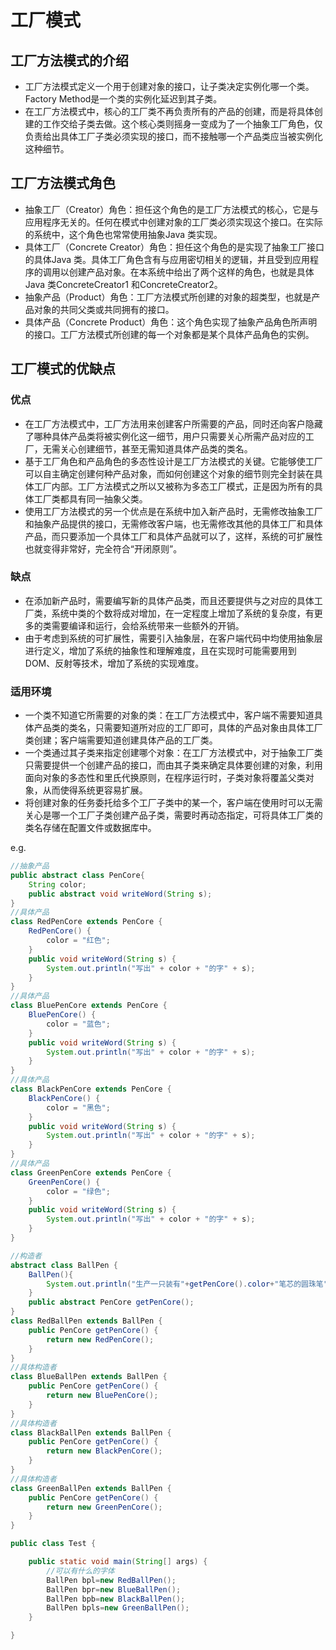 # 工厂模式

## 工厂方法模式的介绍  
* 工厂方法模式定义一个用于创建对象的接口，让子类决定实例化哪一个类。Factory Method是一个类的实例化延迟到其子类。
*  在工厂方法模式中，核心的工厂类不再负责所有的产品的创建，而是将具体创建的工作交给子类去做。这个核心类则摇身一变成为了一个抽象工厂角色，仅负责给出具体工厂子类必须实现的接口，而不接触哪一个产品类应当被实例化这种细节。

## 工厂方法模式角色
* 抽象工厂（Creator）角色：担任这个角色的是工厂方法模式的核心，它是与应用程序无关的。任何在模式中创建对象的工厂类必须实现这个接口。在实际的系统中，这个角色也常常使用抽象Java 类实现。
* 具体工厂（Concrete Creator）角色：担任这个角色的是实现了抽象工厂接口的具体Java 类。具体工厂角色含有与应用密切相关的逻辑，并且受到应用程序的调用以创建产品对象。在本系统中给出了两个这样的角色，也就是具体Java 类ConcreteCreator1 和ConcreteCreator2。
* 抽象产品（Product）角色：工厂方法模式所创建的对象的超类型，也就是产品对象的共同父类或共同拥有的接口。
* 具体产品（Concrete Product）角色：这个角色实现了抽象产品角色所声明的接口。工厂方法模式所创建的每一个对象都是某个具体产品角色的实例。  

## 工厂模式的优缺点
### 优点
* 在工厂方法模式中，工厂方法用来创建客户所需要的产品，同时还向客户隐藏了哪种具体产品类将被实例化这一细节，用户只需要关心所需产品对应的工厂，无需关心创建细节，甚至无需知道具体产品类的类名。
* 基于工厂角色和产品角色的多态性设计是工厂方法模式的关键。它能够使工厂可以自主确定创建何种产品对象，而如何创建这个对象的细节则完全封装在具体工厂内部。工厂方法模式之所以又被称为多态工厂模式，正是因为所有的具体工厂类都具有同一抽象父类。  
* 使用工厂方法模式的另一个优点是在系统中加入新产品时，无需修改抽象工厂和抽象产品提供的接口，无需修改客户端，也无需修改其他的具体工厂和具体产品，而只要添加一个具体工厂和具体产品就可以了，这样，系统的可扩展性也就变得非常好，完全符合“开闭原则”。
### 缺点
* 在添加新产品时，需要编写新的具体产品类，而且还要提供与之对应的具体工厂类，系统中类的个数将成对增加，在一定程度上增加了系统的复杂度，有更多的类需要编译和运行，会给系统带来一些额外的开销。
* 由于考虑到系统的可扩展性，需要引入抽象层，在客户端代码中均使用抽象层进行定义，增加了系统的抽象性和理解难度，且在实现时可能需要用到DOM、反射等技术，增加了系统的实现难度。

### 适用环境
* 一个类不知道它所需要的对象的类：在工厂方法模式中，客户端不需要知道具体产品类的类名，只需要知道所对应的工厂即可，具体的产品对象由具体工厂类创建；客户端需要知道创建具体产品的工厂类。 
* 一个类通过其子类来指定创建哪个对象：在工厂方法模式中，对于抽象工厂类只需要提供一个创建产品的接口，而由其子类来确定具体要创建的对象，利用面向对象的多态性和里氏代换原则，在程序运行时，子类对象将覆盖父类对象，从而使得系统更容易扩展。
* 将创建对象的任务委托给多个工厂子类中的某一个，客户端在使用时可以无需关心是哪一个工厂子类创建产品子类，需要时再动态指定，可将具体工厂类的类名存储在配置文件或数据库中。 

e.g.
```java
//抽象产品   
public abstract class PenCore{  
	String color;  
	public abstract void writeWord(String s);  
}  
//具体产品  
class RedPenCore extends PenCore {  
    RedPenCore() {  
        color = "红色";  
    }  
    public void writeWord(String s) {  
        System.out.println("写出" + color + "的字" + s);  
    }  
}
//具体产品  
class BluePenCore extends PenCore {  
    BluePenCore() {  
        color = "蓝色";  
    }  
    public void writeWord(String s) {  
        System.out.println("写出" + color + "的字" + s);  
    }  
}  
//具体产品  
class BlackPenCore extends PenCore {  
    BlackPenCore() {  
        color = "黑色";  
    }  
    public void writeWord(String s) {  
        System.out.println("写出" + color + "的字" + s);  
    }  
}
//具体产品
class GreenPenCore extends PenCore {  
	GreenPenCore() {  
        color = "绿色";  
    }  
    public void writeWord(String s) {  
        System.out.println("写出" + color + "的字" + s);  
    }  
}  

//构造者  
abstract class BallPen {  
    BallPen(){  
        System.out.println("生产一只装有"+getPenCore().color+"笔芯的圆珠笔");  
    }  
    public abstract PenCore getPenCore();  
}  
class RedBallPen extends BallPen {  
    public PenCore getPenCore() {  
        return new RedPenCore();  
    }  
} 
//具体构造者  
class BlueBallPen extends BallPen {  
    public PenCore getPenCore() {  
        return new BluePenCore();  
    }  
}  
//具体构造者  
class BlackBallPen extends BallPen {  
    public PenCore getPenCore() {  
        return new BlackPenCore();  
    }  
}  
//具体构造者  
class GreenBallPen extends BallPen {  
    public PenCore getPenCore() {  
        return new GreenPenCore();  
    }  
}  
```

```java
public class Test {

	public static void main(String[] args) {
		//可以有什么的字体
		BallPen bpl=new RedBallPen();
		BallPen bpr=new BlueBallPen();
		BallPen bpb=new BlackBallPen();
		BallPen bpls=new GreenBallPen();
	}

}
```